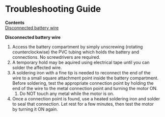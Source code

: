 # Troubleshooting Guide

**Contents**  
[Disconnected battery wire](#Disconnected_battery_wire)

<a name="Disconnected_battery_wire"></a> **Disconnected battery wire**
1. Access the battery compartment by simply unscrewing (rotating counterclockwise) the PVC tubing which holds the battery and connections.  No screwdrivers are required.
1. A temporary hold may be aquired using electrical tape until you can solder the affected wire.
1. A soldering iron with a fine tip is needed to reconnect the end of the wire to a small square attachment point inside the battery compartment.  Before soldering, test the appropriate connection point by holding the end of the wire to the metal connection point and turning the motor ON. 
    1. Do NOT touch any metal while the motor is on.
1. Once a connection point is found, use a heated soldering iron and solder to seal that connection.  Let rest for a few minutes, then test the motor by turning it ON again.
